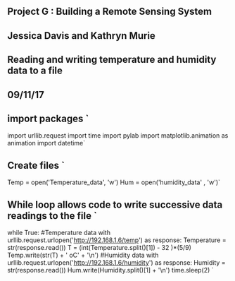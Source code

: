 ## Project G : Building a Remote Sensing System
## Jessica Davis and Kathryn Murie 
## Reading and writing temperature and humidity data to a file
## 09/11/17

## import packages `
import urllib.request
import time
import pylab
import matplotlib.animation as animation
import datetime`

## Create files `
Temp = open('Temperature_data', 'w') 
Hum = open('humidity_data' , 'w')`
## While loop allows code to write successive data readings to the file `
while True: 
	#Temperature data 
	with urllib.request.urlopen('http://192.168.1.6/temp') as response:
		Temperature = str(response.read())
		T = (int(Temperature.split()[1]) - 32 )*(5/9)
		Temp.write(str(T) + ' oC' + '\n')
	#Humidity data 
	with urllib.request.urlopen('http://192.168.1.6/humidity') as response:
		Humidity = str(response.read())
		Hum.write(Humidity.split()[1] + '\n')
		time.sleep(2) `
